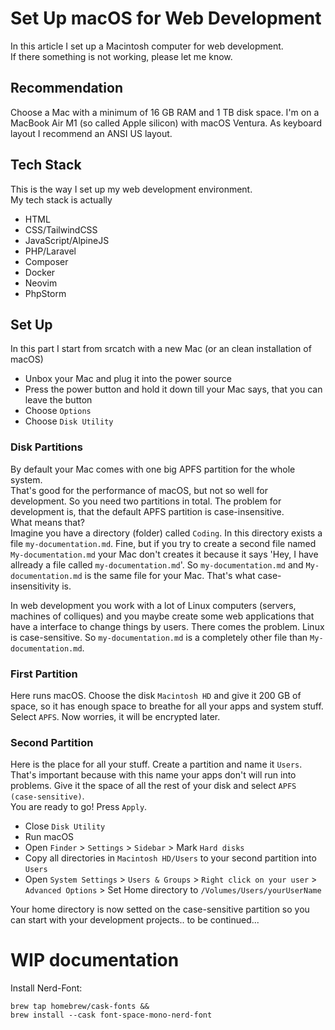 # Set Up macOS for Web Development
In this article I set up a Macintosh computer for web development.  
If there something is not working, please let me know.

## Recommendation
Choose a Mac with a minimum of 16 GB RAM and 1 TB disk space.
I'm on a MacBook Air M1 (so called Apple silicon) with macOS Ventura.
As keyboard layout I recommend an ANSI US layout.

## Tech Stack
This is the way I set up my web development environment.  
My tech stack is actually
* HTML
* CSS/TailwindCSS
* JavaScript/AlpineJS
* PHP/Laravel
* Composer
* Docker
* Neovim
* PhpStorm

## Set Up
In this part I start from srcatch with a new Mac (or an clean installation of macOS)
* Unbox your Mac and plug it into the power source
* Press the power button and hold it down till your Mac says, that you can leave the button
* Choose `Options`
* Choose `Disk Utility`

### Disk Partitions
By default your Mac comes with one big APFS partition for the whole system.  
That's good for the performance of macOS, but not so well for development. So you need two partitions in total.
The problem for development is, that the default APFS partition is case-insensitive.  
What means that?  
Imagine you have a directory (folder) called `Coding`. In this directory exists a file `my-documentation.md`. Fine, but if you try to create
a second file named `My-documentation.md` your Mac don't creates it because it says 'Hey, I have allready a file called `my-documentation.md`'.
So `my-documentation.md` and `My-documentation.md` is the same file for your Mac. That's what case-insensitivity is.  

In web development you work with a lot of Linux computers (servers, machines of colliques) and you maybe create some web applications that 
have a interface to change things by users. There comes the problem. Linux is case-sensitive. So `my-documentation.md` is a completely other
file than `My-documentation.md`.

### First Partition
Here runs macOS. Choose the disk `Macintosh HD` and give it 200 GB of space, so it has enough space to breathe for all your apps and system stuff.  
Select `APFS`. Now worries, it will be encrypted later.

### Second Partition
Here is the place for all your stuff. Create a partition and name it `Users`. That's important because with this name your apps don't will run 
into problems. Give it the space of all the rest of your disk and select `APFS (case-sensitive)`.  
You are ready to go! Press `Apply`.

* Close `Disk Utility`
* Run macOS
* Open `Finder` > `Settings` > `Sidebar` > Mark `Hard disks`
* Copy all directories in `Macintosh HD/Users` to your second partition into `Users`
* Open `System Settings` > `Users & Groups` > `Right click on your user` > `Advanced Options` > Set Home directory to `/Volumes/Users/yourUserName`

Your home directory is now setted on the case-sensitive partition so you can start with your development projects.. to be continued...

# WIP documentation
Install Nerd-Font:
```shell
brew tap homebrew/cask-fonts &&
brew install --cask font-space-mono-nerd-font
```
